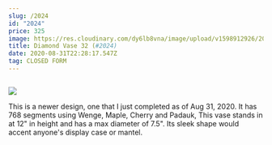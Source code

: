 ```yaml
---
slug: /2024
id: "2024"
price: 325
image: https://res.cloudinary.com/dy6lb8vna/image/upload/v1598912926/2024a.jpg
title: Diamond Vase 32 (#2024)
date: 2020-08-31T22:28:17.547Z
tag: CLOSED FORM
---
```

```

```

![](https://res.cloudinary.com/dy6lb8vna/image/upload/v1598913182/IMG_8821.jpg)

This is a newer design, one that I just completed as of Aug 31, 2020.  It has 768 segments using Wenge, Maple, Cherry and Padauk,  This vase stands in at 12" in height and has a max diameter of 7.5".  Its sleek shape would accent anyone's display case or mantel.